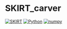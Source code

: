 # SKIRT_carver

[![SKIRT](https://img.shields.io/badge/skirt-9.0-blue)](https://skirt.ugent.be/root/_home.html)
[![Python](https://img.shields.io/badge/python-3.11.5-blue)](https://www.python.org/downloads/)
[![numpy](https://img.shields.io/badge/numpy-1.24.4-blue)](https://numpy.org/)
